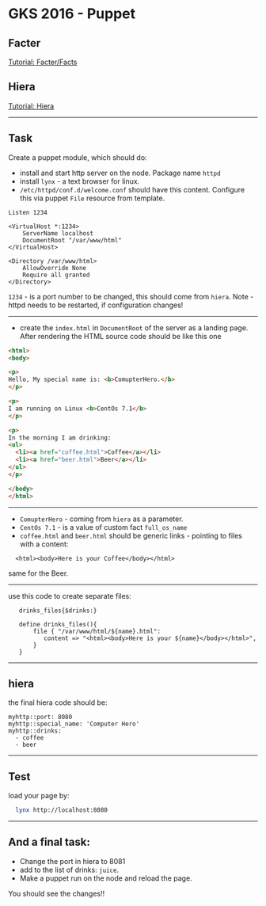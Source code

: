 # GKS 2016 - Puppet

## Facter

[Tutorial: Facter/Facts](./facter/README.md)

## Hiera

[Tutorial: Hiera](./hiera/README.md)

---

## Task

Create a puppet module, which should do:

 * install and start http server on the node. Package name `httpd`
 * install `lynx` - a text browser for linux.
 * `/etc/httpd/conf.d/welcome.conf` should have this content. Configure this via puppet `File` resource from template.

```
Listen 1234

<VirtualHost *:1234>
    ServerName localhost
    DocumentRoot "/var/www/html"
</VirtualHost>

<Directory /var/www/html>
    AllowOverride None
    Require all granted
</Directory>

```
`1234` - is a port number to be changed, this should come from `hiera`. Note - httpd needs to be restarted, if configuration changes!

---

 * create the `index.html` in `DocumentRoot` of the server as a landing page.
 After rendering the HTML source code should be like this one

```html
<html>
<body>

<p>
Hello, My special name is: <b>ComupterHero.</b>
</p>

<p>
I am running on Linux <b>CentOs 7.1</b>
</p>

<p>
In the morning I am drinking:
<ul>
  <li><a href="coffee.html">Coffee</a></li>
  <li><a href="beer.html">Beer</a></li>
</ul>
</p>

</body>
</html>

```

---

* `ComupterHero` - coming from `hiera` as a parameter.
* `CentOs 7.1` - is a value of custom fact `full_os_name`
* `coffee.html` and `beer.html` should be generic links - pointing to files with a content:


```
  <html><body>Here is your Coffee</body></html>
```

same for the Beer.

---

use this code to create separate files:
```
   drinks_files{$drinks:}

   define drinks_files(){
       file { "/var/www/html/${name}.html":
          content => "<html><body>Here is your ${name}</body></html>",
       }
   }
```

---

## hiera

the final hiera code should be:

```
myhttp::port: 8080
myhttp::special_name: 'Computer Hero'
myhttp::drinks:
  - coffee
  - beer
```

---

## Test

load your page by:

 ```bash
   lynx http://localhost:8080
 ```

---

##  And a final task:

* Change the port in hiera to 8081
* add to the list of drinks: `juice`.
* Make a puppet run on the node and reload the page.

You should see the changes!!
